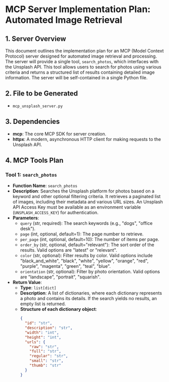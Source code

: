 # MCP Server Implementation Plan: Automated Image Retrieval

## 1. Server Overview

This document outlines the implementation plan for an MCP (Model Context Protocol) server designed for automated image retrieval and processing. The server will provide a single tool, `search_photos`, which interfaces with the Unsplash API. This tool allows users to search for photos using various criteria and returns a structured list of results containing detailed image information. The server will be self-contained in a single Python file.

## 2. File to be Generated

*   `mcp_unsplash_server.py`

## 3. Dependencies

*   **mcp**: The core MCP SDK for server creation.
*   **httpx**: A modern, asynchronous HTTP client for making requests to the Unsplash API.

## 4. MCP Tools Plan

### Tool 1: `search_photos`

*   **Function Name**: `search_photos`
*   **Description**: Searches the Unsplash platform for photos based on a keyword and other optional filtering criteria. It retrieves a paginated list of images, including their metadata and various URL sizes. An Unsplash API Access Key must be available as an environment variable (`UNSPLASH_ACCESS_KEY`) for authentication.
*   **Parameters**:
    *   `query` (str, required): The search keywords (e.g., "dogs", "office desk").
    *   `page` (int, optional, default=1): The page number to retrieve.
    *   `per_page` (int, optional, default=10): The number of items per page.
    *   `order_by` (str, optional, default="relevant"): The sort order of the results. Valid options are "latest" or "relevant".
    *   `color` (str, optional): Filter results by color. Valid options include "black_and_white", "black", "white", "yellow", "orange", "red", "purple", "magenta", "green", "teal", "blue".
    *   `orientation` (str, optional): Filter by photo orientation. Valid options are "landscape", "portrait", "squarish".
*   **Return Value**:
    *   **Type**: `list[dict]`
    *   **Description**: A list of dictionaries, where each dictionary represents a photo and contains its details. If the search yields no results, an empty list is returned.
    *   **Structure of each dictionary object**:
        ```json
        {
          "id": "str",
          "description": "str",
          "width": "int",
          "height": "int",
          "urls": {
            "raw": "str",
            "full": "str",
            "regular": "str",
            "small": "str",
            "thumb": "str"
          }
        }
        ```